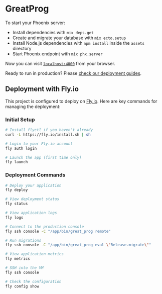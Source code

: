 # GreatProg

To start your Phoenix server:

  * Install dependencies with `mix deps.get`
  * Create and migrate your database with `mix ecto.setup`
  * Install Node.js dependencies with `npm install` inside the `assets` directory
  * Start Phoenix endpoint with `mix phx.server`

Now you can visit [`localhost:4000`](http://localhost:4000) from your browser.

Ready to run in production? Please [check our deployment guides](https://hexdocs.pm/phoenix/deployment.html).

## Deployment with Fly.io

This project is configured to deploy on [Fly.io](https://fly.io). Here are key commands for managing the deployment:

### Initial Setup

```bash
# Install flyctl if you haven't already
curl -L https://fly.io/install.sh | sh

# Login to your Fly.io account
fly auth login

# Launch the app (first time only)
fly launch
```

### Deployment Commands

```bash
# Deploy your application
fly deploy

# View deployment status
fly status

# View application logs
fly logs

# Connect to the production console
fly ssh console -C "/app/bin/great_prog remote"

# Run migrations
fly ssh console -C "/app/bin/great_prog eval \"Release.migrate\""

# View application metrics
fly metrics

# SSH into the VM
fly ssh console

# Check the configuration
fly config show
```